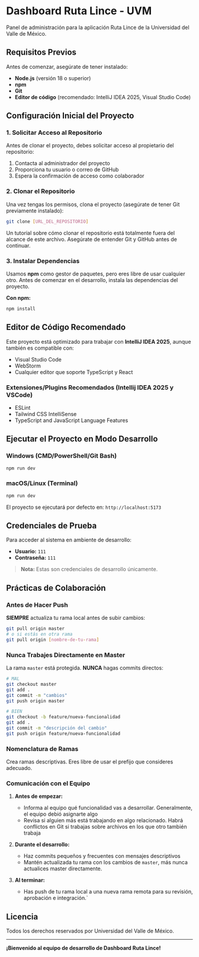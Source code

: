 # Dashboard Ruta Lince - UVM

Panel de administración para la aplicación Ruta Lince de la Universidad del Valle de México.

## Requisitos Previos

Antes de comenzar, asegúrate de tener instalado:

- **Node.js** (versión 18 o superior)
- **npm**
- **Git**
- **Editor de código** (recomendado: IntelliJ IDEA 2025, Visual Studio Code)

## Configuración Inicial del Proyecto

### 1. Solicitar Acceso al Repositorio

Antes de clonar el proyecto, debes solicitar acceso al propietario del repositorio:

1. Contacta al administrador del proyecto
2. Proporciona tu usuario o correo de GitHub
3. Espera la confirmación de acceso como colaborador

### 2. Clonar el Repositorio

Una vez tengas los permisos, clona el proyecto (asegúrate de tener Git previamente instalado):

```bash
git clone [URL_DEL_REPOSITORIO]
```
Un tutorial sobre cómo clonar el repositorio está totalmente fuera del alcance de este archivo. Asegúrate de entender Git y GitHub antes de continuar.

### 3. Instalar Dependencias

Usamos **npm** como gestor de paquetes, pero eres libre de usar cualquier otro.
Antes de comenzar en el desarrollo, instala las dependencias del proyecto.

**Con npm:**
```bash
npm install
```
## Editor de Código Recomendado

Este proyecto está optimizado para trabajar con **IntelliJ IDEA 2025**, aunque también es compatible con:
- Visual Studio Code
- WebStorm
- Cualquier editor que soporte TypeScript y React

### Extensiones/Plugins Recomendados (Intellij IDEA 2025 y VSCode)
- ESLint
- Tailwind CSS IntelliSense
- TypeScript and JavaScript Language Features

## Ejecutar el Proyecto en Modo Desarrollo

### Windows (CMD/PowerShell/Git Bash)
```cmd
npm run dev
```

### macOS/Linux (Terminal)
```bash
npm run dev
```

El proyecto se ejecutará por defecto en: `http://localhost:5173`

## Credenciales de Prueba

Para acceder al sistema en ambiente de desarrollo:

- **Usuario:** `111`
- **Contraseña:** `111`

> **Nota:** Estas son credenciales de desarrollo únicamente.

## Prácticas de Colaboración

### Antes de Hacer Push

**SIEMPRE** actualiza tu rama local antes de subir cambios:

```bash
git pull origin master
# o si estás en otra rama
git pull origin [nombre-de-tu-rama]
```

### Nunca Trabajes Directamente en Master

La rama `master` está protegida. **NUNCA** hagas commits directos:

```bash
# MAL
git checkout master
git add .
git commit -m "cambios"
git push origin master

# BIEN
git checkout -b feature/nueva-funcionalidad
git add .
git commit -m "descripción del cambio"
git push origin feature/nueva-funcionalidad
```

### Nomenclatura de Ramas

Crea ramas descriptivas. Eres libre de usar el prefijo que consideres adecuado.

### Comunicación con el Equipo

1. **Antes de empezar:**
    - Informa al equipo qué funcionalidad vas a desarrollar. Generalmente, el equipo debió asignarte algo
    - Revisa si alguien más está trabajando en algo relacionado. Habrá conflictos en Git si trabajas sobre archivos en los que otro también trabaja

2. **Durante el desarrollo:**
    - Haz commits pequeños y frecuentes con mensajes descriptivos
    - Mantén actualizada tu rama con los cambios de `master`, más nunca actualices master directamente.

3. **Al terminar:**
    - Has push de tu rama local a una nueva rama remota para su revisión, aprobación e integración.`

## Licencia

Todos los derechos reservados por Universidad del Valle de México.

---

**¡Bienvenido al equipo de desarrollo de Dashboard Ruta Lince!** 